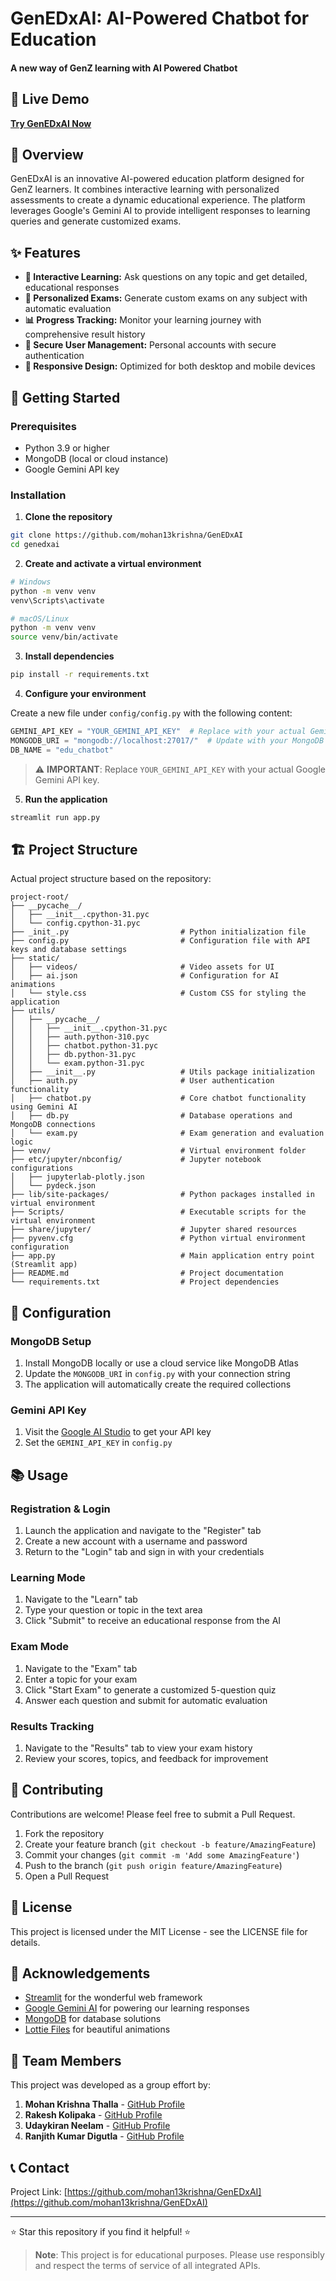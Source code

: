 # GenEDxAI: AI-Powered Chatbot for Education   
      
#### A new way of GenZ learning with AI Powered Chatbot         
                      
## 🔗 Live Demo                                                  
**[Try GenEDxAI Now](https://genedxai.onrender.com)**                                                            
                                                      
## 🤖 Overview                                 
         
GenEDxAI is an innovative AI-powered education platform designed for GenZ learners. It combines interactive learning with personalized assessments to create a dynamic educational experience. The platform leverages Google's Gemini AI to provide intelligent responses to learning queries and generate customized exams.  
   
           
## ✨ Features          
    
- **🧠 Interactive Learning:** Ask questions on any topic and get detailed, educational responses 
- **📝 Personalized Exams:** Generate custom exams on any subject with automatic evaluation 
- **📊 Progress Tracking:** Monitor your learning journey with comprehensive result history
- **🔐 Secure User Management:** Personal accounts with secure authentication
- **📱 Responsive Design:** Optimized for both desktop and mobile devices

## 🚀 Getting Started

### Prerequisites

- Python 3.9 or higher
- MongoDB (local or cloud instance)
- Google Gemini API key

### Installation

1. **Clone the repository**

```bash
git clone https://github.com/mohan13krishna/GenEDxAI
cd genedxai
```

2. **Create and activate a virtual environment**

```bash
# Windows
python -m venv venv
venv\Scripts\activate

# macOS/Linux
python -m venv venv
source venv/bin/activate
```

3. **Install dependencies**

```bash
pip install -r requirements.txt
```

4. **Configure your environment**

Create a new file under `config/config.py` with the following content:

```python
GEMINI_API_KEY = "YOUR_GEMINI_API_KEY"  # Replace with your actual Gemini API key
MONGODB_URI = "mongodb://localhost:27017/"  # Update with your MongoDB connection string if using cloud
DB_NAME = "edu_chatbot"
```

> ⚠️ **IMPORTANT**: Replace `YOUR_GEMINI_API_KEY` with your actual Google Gemini API key.

5. **Run the application**

```bash
streamlit run app.py
```

## 🏗️ Project Structure

Actual project structure based on the repository:

```
project-root/
├── __pycache__/
│   ├── __init__.cpython-31.pyc
│   └── config.cpython-31.pyc
├── _init_.py                         # Python initialization file
├── config.py                         # Configuration file with API keys and database settings
├── static/
│   ├── videos/                       # Video assets for UI
│   ├── ai.json                       # Configuration for AI animations
│   └── style.css                     # Custom CSS for styling the application
├── utils/
│   ├── __pycache__/
│   │   ├── __init__.cpython-31.pyc
│   │   ├── auth.python-310.pyc
│   │   ├── chatbot.python-31.pyc
│   │   ├── db.python-31.pyc
│   │   └── exam.python-31.pyc
│   ├── __init__.py                   # Utils package initialization
│   ├── auth.py                       # User authentication functionality
│   ├── chatbot.py                    # Core chatbot functionality using Gemini AI
│   ├── db.py                         # Database operations and MongoDB connections
│   └── exam.py                       # Exam generation and evaluation logic
├── venv/                             # Virtual environment folder
├── etc/jupyter/nbconfig/             # Jupyter notebook configurations
│   ├── jupyterlab-plotly.json
│   └── pydeck.json
├── lib/site-packages/                # Python packages installed in virtual environment
├── Scripts/                          # Executable scripts for the virtual environment
├── share/jupyter/                    # Jupyter shared resources
├── pyvenv.cfg                        # Python virtual environment configuration
├── app.py                            # Main application entry point (Streamlit app)
├── README.md                         # Project documentation
└── requirements.txt                  # Project dependencies
```

## 🔧 Configuration

### MongoDB Setup

1. Install MongoDB locally or use a cloud service like MongoDB Atlas
2. Update the `MONGODB_URI` in `config.py` with your connection string
3. The application will automatically create the required collections

### Gemini API Key

1. Visit the [Google AI Studio](https://ai.google.dev/) to get your API key
2. Set the `GEMINI_API_KEY` in `config.py`

## 📚 Usage

### Registration & Login

1. Launch the application and navigate to the "Register" tab
2. Create a new account with a username and password
3. Return to the "Login" tab and sign in with your credentials

### Learning Mode

1. Navigate to the "Learn" tab
2. Type your question or topic in the text area
3. Click "Submit" to receive an educational response from the AI

### Exam Mode

1. Navigate to the "Exam" tab
2. Enter a topic for your exam
3. Click "Start Exam" to generate a customized 5-question quiz
4. Answer each question and submit for automatic evaluation

### Results Tracking

1. Navigate to the "Results" tab to view your exam history
2. Review your scores, topics, and feedback for improvement

## 🤝 Contributing

Contributions are welcome! Please feel free to submit a Pull Request.

1. Fork the repository
2. Create your feature branch (`git checkout -b feature/AmazingFeature`)
3. Commit your changes (`git commit -m 'Add some AmazingFeature'`)
4. Push to the branch (`git push origin feature/AmazingFeature`)
5. Open a Pull Request

## 📄 License

This project is licensed under the MIT License - see the LICENSE file for details.

## 👏 Acknowledgements

- [Streamlit](https://streamlit.io/) for the wonderful web framework
- [Google Gemini AI](https://ai.google.dev/) for powering our learning responses
- [MongoDB](https://www.mongodb.com/) for database solutions
- [Lottie Files](https://lottiefiles.com/) for beautiful animations

## 👥 Team Members

This project was developed as a group effort by:

1. **Mohan Krishna Thalla** - [GitHub Profile](https://github.com/mohan13krishna)
2. **Rakesh Kolipaka** - [GitHub Profile](https://github.com/rakeshkolipakaace)
3. **Udaykiran Neelam** - [GitHub Profile](https://github.com/udaykiran2102)
4. **Ranjith Kumar Digutla** - [GitHub Profile](https://github.com/ranjith93250)

## 📞 Contact

Project Link: [https://github.com/mohan13krishna/GenEDxAI](https://github.com/mohan13krishna/GenEDxAI)

---

⭐ Star this repository if you find it helpful! ⭐

> **Note**: This project is for educational purposes. Please use responsibly and respect the terms of service of all integrated APIs.
